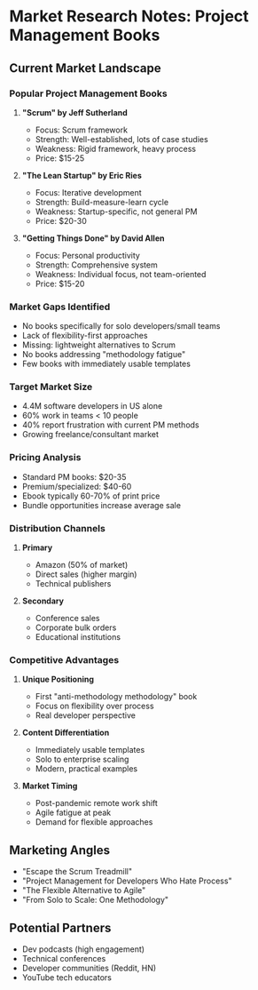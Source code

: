 # Market Research Notes: Project Management Books

## Current Market Landscape

### Popular Project Management Books
1. **"Scrum" by Jeff Sutherland**
   - Focus: Scrum framework
   - Strength: Well-established, lots of case studies
   - Weakness: Rigid framework, heavy process
   - Price: $15-25

2. **"The Lean Startup" by Eric Ries**
   - Focus: Iterative development
   - Strength: Build-measure-learn cycle
   - Weakness: Startup-specific, not general PM
   - Price: $20-30

3. **"Getting Things Done" by David Allen**
   - Focus: Personal productivity
   - Strength: Comprehensive system
   - Weakness: Individual focus, not team-oriented
   - Price: $15-20

### Market Gaps Identified
- No books specifically for solo developers/small teams
- Lack of flexibility-first approaches
- Missing: lightweight alternatives to Scrum
- No books addressing "methodology fatigue"
- Few books with immediately usable templates

### Target Market Size
- 4.4M software developers in US alone
- 60% work in teams < 10 people
- 40% report frustration with current PM methods
- Growing freelance/consultant market

### Pricing Analysis
- Standard PM books: $20-35
- Premium/specialized: $40-60
- Ebook typically 60-70% of print price
- Bundle opportunities increase average sale

### Distribution Channels
1. **Primary**
   - Amazon (50% of market)
   - Direct sales (higher margin)
   - Technical publishers

2. **Secondary**
   - Conference sales
   - Corporate bulk orders
   - Educational institutions

### Competitive Advantages
1. **Unique Positioning**
   - First "anti-methodology methodology" book
   - Focus on flexibility over process
   - Real developer perspective

2. **Content Differentiation**
   - Immediately usable templates
   - Solo to enterprise scaling
   - Modern, practical examples

3. **Market Timing**
   - Post-pandemic remote work shift
   - Agile fatigue at peak
   - Demand for flexible approaches

## Marketing Angles
- "Escape the Scrum Treadmill"
- "Project Management for Developers Who Hate Process"
- "The Flexible Alternative to Agile"
- "From Solo to Scale: One Methodology"

## Potential Partners
- Dev podcasts (high engagement)
- Technical conferences
- Developer communities (Reddit, HN)
- YouTube tech educators